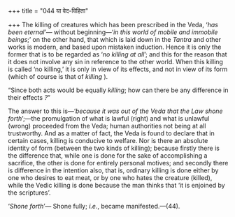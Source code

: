 +++
title = "044 या वेद-विहिता"

+++
The killing of creatures which has been prescribed in the Veda, ‘*has
been eternal*’— without beginning—‘*in this world of mobile and immobile
beings*;’ on the other hand, that which is laid down in the *Tantra* and
other works is modern, and based upon mistaken induction. Hence it is
only the former that is to be regarded as ‘*no killing at* *all*’; and
this for the reason that it does not involve any sin in reference to the
other world. When this killing is called ‘no killing,’ it is only in
view of its effects, and not in view of its form (which of course is
that of *killing* ).

“Since both acts would be equally *killing*; how can there be any
difference in their effects *?*”

The answer to this is—‘*because it was out of the Veda that the Law
shone forth*’;—the promulgation of what is lawful (right) and what is
unlawful (wrong) proceeded from the Veda; human authorities not being at
all trustworthy. And as a matter of fact, the Veda is found to declare
that in certain cases, killing is conducive to welfare. Nor is there an
absolute identity of form (between the two kinds of killing); because
firstly there is the difference that, while one is done for the sake of
accomplishing a sacrifice, the other is done for entirely personal
motives; and secondly there is difference in the intention also, that
is, ordinary killing is done either by one who desires to eat meat, or
by one who hates the creature (killed), while the Vedic killing is done
because the man thinks that ‘it is enjoined by the scriptures’.

‘*Shone forth*’— Shone fully; *i.e*., became manifested.—(44).



